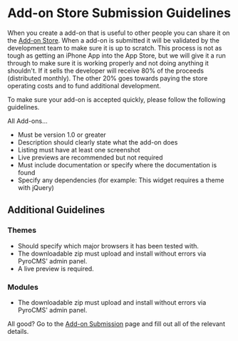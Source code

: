 # Add-on Store Submission Guidelines

When you create a add-on that is useful to other people you can share it on the <a href="/store">Add-on Store</a>. When a add-on is submitted it will be validated by the development team to make sure it is up to scratch. This process is not as tough as getting an iPhone App into the App Store, but we will give it a run through to make sure it is working properly and not doing anything it shouldn&#39;t. If it sells the developer will receive 80% of the proceeds (distributed monthly). The other 20% goes towards paying the store operating costs and to fund additional development.

To make sure your add-on is accepted quickly, please follow the following guidelines.

All Add-ons…

* Must be version 1.0 or greater
* Description should clearly state what the add-on does
* Listing must have at least one screenshot
* Live previews are recommended but not required
* Must include documentation or specify where the documentation is found
* Specify any dependencies (for example: This widget requires a theme with jQuery)

## Additional Guidelines

### Themes

* Should specify which major browsers it has been tested with.
* The downloadable zip must upload and install without errors via PyroCMS&#39; admin panel.
* A live preview is required.

### Modules

* The downloadable zip must upload and install without errors via PyroCMS&#39; admin panel.

All good? Go to the <a href="/store/add/details">Add-on Submission</a> page and fill out all of the relevant details.